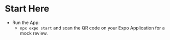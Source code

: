 # Start Here
- Run the App: 
    - `npx expo start` and scan the QR code on your Expo Application for a mock review.
